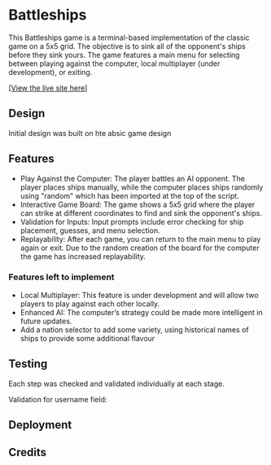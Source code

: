 # Battleships 
This Battleships game is a terminal-based implementation of the classic game on a 5x5 grid. The objective is to sink all of the opponent's ships before they sink yours. The game features a main menu for selecting between playing against the computer, local multiplayer (under development), or exiting.

[[View the live site here](https://battleshipping-a257fd2be3f9.herokuapp.com/)]
## Design
Initial design was built on hte absic game design
## Features 
* Play Against the Computer: The player battles an AI opponent. The player places ships manually, while the computer places ships randomly using "random" which has been imported at the top of the script.
* Interactive Game Board: The game shows a 5x5 grid where the player can strike at different coordinates to find and sink the opponent's ships.
* Validation for Inputs: Input prompts include error checking for ship placement, guesses, and menu selection.
* Replayability: After each game, you can return to the main menu to play again or exit. Due to the random creation of the board for the computer the game has increased replayability. 
### Features left to implement 
* Local Multiplayer: This feature is under development and will allow two players to play against each other locally.
* Enhanced AI: The computer’s strategy could be made more intelligent in future updates.
* Add a nation selector to add some variety, using historical names of ships to provide some additional flavour
## Testing 
Each step was checked and validated individually at each stage.

Validation for username field: 



## Deployment 

## Credits 

